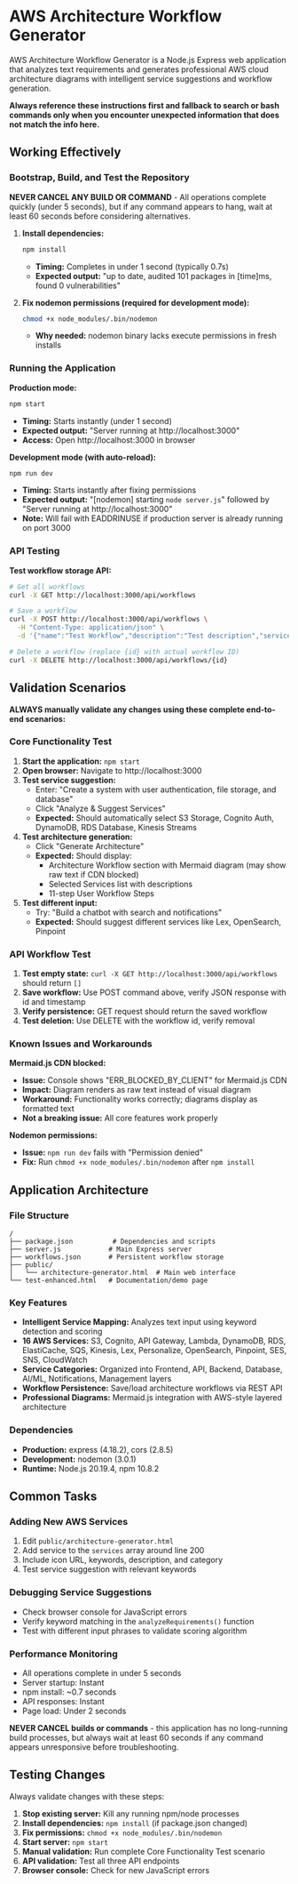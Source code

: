 # AWS Architecture Workflow Generator

AWS Architecture Workflow Generator is a Node.js Express web application that analyzes text requirements and generates professional AWS cloud architecture diagrams with intelligent service suggestions and workflow generation.

**Always reference these instructions first and fallback to search or bash commands only when you encounter unexpected information that does not match the info here.**

## Working Effectively

### Bootstrap, Build, and Test the Repository

**NEVER CANCEL ANY BUILD OR COMMAND** - All operations complete quickly (under 5 seconds), but if any command appears to hang, wait at least 60 seconds before considering alternatives.

1. **Install dependencies:**
   ```bash
   npm install
   ```
   - **Timing:** Completes in under 1 second (typically 0.7s)
   - **Expected output:** "up to date, audited 101 packages in [time]ms, found 0 vulnerabilities"

2. **Fix nodemon permissions (required for development mode):**
   ```bash
   chmod +x node_modules/.bin/nodemon
   ```
   - **Why needed:** nodemon binary lacks execute permissions in fresh installs

### Running the Application

**Production mode:**
```bash
npm start
```
- **Timing:** Starts instantly (under 1 second)
- **Expected output:** "Server running at http://localhost:3000"
- **Access:** Open http://localhost:3000 in browser

**Development mode (with auto-reload):**
```bash
npm run dev
```
- **Timing:** Starts instantly after fixing permissions
- **Expected output:** "[nodemon] starting `node server.js`" followed by "Server running at http://localhost:3000"
- **Note:** Will fail with EADDRINUSE if production server is already running on port 3000

### API Testing

**Test workflow storage API:**
```bash
# Get all workflows
curl -X GET http://localhost:3000/api/workflows

# Save a workflow
curl -X POST http://localhost:3000/api/workflows \
  -H "Content-Type: application/json" \
  -d '{"name":"Test Workflow","description":"Test description","services":["s3","lambda"],"diagram":"test diagram"}'

# Delete a workflow (replace {id} with actual workflow ID)
curl -X DELETE http://localhost:3000/api/workflows/{id}
```

## Validation Scenarios

**ALWAYS manually validate any changes using these complete end-to-end scenarios:**

### Core Functionality Test
1. **Start the application:** `npm start`
2. **Open browser:** Navigate to http://localhost:3000
3. **Test service suggestion:**
   - Enter: "Create a system with user authentication, file storage, and database"
   - Click "Analyze & Suggest Services"
   - **Expected:** Should automatically select S3 Storage, Cognito Auth, DynamoDB, RDS Database, Kinesis Streams
4. **Test architecture generation:**
   - Click "Generate Architecture" 
   - **Expected:** Should display:
     - Architecture Workflow section with Mermaid diagram (may show raw text if CDN blocked)
     - Selected Services list with descriptions
     - 11-step User Workflow Steps
5. **Test different input:**
   - Try: "Build a chatbot with search and notifications"
   - **Expected:** Should suggest different services like Lex, OpenSearch, Pinpoint

### API Workflow Test  
1. **Test empty state:** `curl -X GET http://localhost:3000/api/workflows` should return `[]`
2. **Save workflow:** Use POST command above, verify JSON response with id and timestamp
3. **Verify persistence:** GET request should return the saved workflow
4. **Test deletion:** Use DELETE with the workflow id, verify removal

### Known Issues and Workarounds

**Mermaid.js CDN blocked:**
- **Issue:** Console shows "ERR_BLOCKED_BY_CLIENT" for Mermaid.js CDN
- **Impact:** Diagram renders as raw text instead of visual diagram
- **Workaround:** Functionality works correctly; diagrams display as formatted text
- **Not a breaking issue:** All core features work properly

**Nodemon permissions:**
- **Issue:** `npm run dev` fails with "Permission denied"  
- **Fix:** Run `chmod +x node_modules/.bin/nodemon` after `npm install`

## Application Architecture

### File Structure
```
/
├── package.json          # Dependencies and scripts
├── server.js            # Main Express server
├── workflows.json       # Persistent workflow storage
├── public/
│   └── architecture-generator.html  # Main web interface
└── test-enhanced.html   # Documentation/demo page
```

### Key Features
- **Intelligent Service Mapping:** Analyzes text input using keyword detection and scoring
- **16 AWS Services:** S3, Cognito, API Gateway, Lambda, DynamoDB, RDS, ElastiCache, SQS, Kinesis, Lex, Personalize, OpenSearch, Pinpoint, SES, SNS, CloudWatch
- **Service Categories:** Organized into Frontend, API, Backend, Database, AI/ML, Notifications, Management layers
- **Workflow Persistence:** Save/load architecture workflows via REST API
- **Professional Diagrams:** Mermaid.js integration with AWS-style layered architecture

### Dependencies
- **Production:** express (4.18.2), cors (2.8.5)
- **Development:** nodemon (3.0.1)
- **Runtime:** Node.js 20.19.4, npm 10.8.2

## Common Tasks

### Adding New AWS Services
1. Edit `public/architecture-generator.html`
2. Add service to the `services` array around line 200
3. Include icon URL, keywords, description, and category
4. Test service suggestion with relevant keywords

### Debugging Service Suggestions  
- Check browser console for JavaScript errors
- Verify keyword matching in the `analyzeRequirements()` function
- Test with different input phrases to validate scoring algorithm

### Performance Monitoring
- All operations complete in under 5 seconds
- Server startup: Instant
- npm install: ~0.7 seconds  
- API responses: Instant
- Page load: Under 2 seconds

**NEVER CANCEL builds or commands** - this application has no long-running build processes, but always wait at least 60 seconds if any command appears unresponsive before troubleshooting.

## Testing Changes

Always validate changes with these steps:
1. **Stop existing server:** Kill any running npm/node processes
2. **Install dependencies:** `npm install` (if package.json changed)
3. **Fix permissions:** `chmod +x node_modules/.bin/nodemon`
4. **Start server:** `npm start`
5. **Manual validation:** Run complete Core Functionality Test scenario
6. **API validation:** Test all three API endpoints
7. **Browser console:** Check for new JavaScript errors